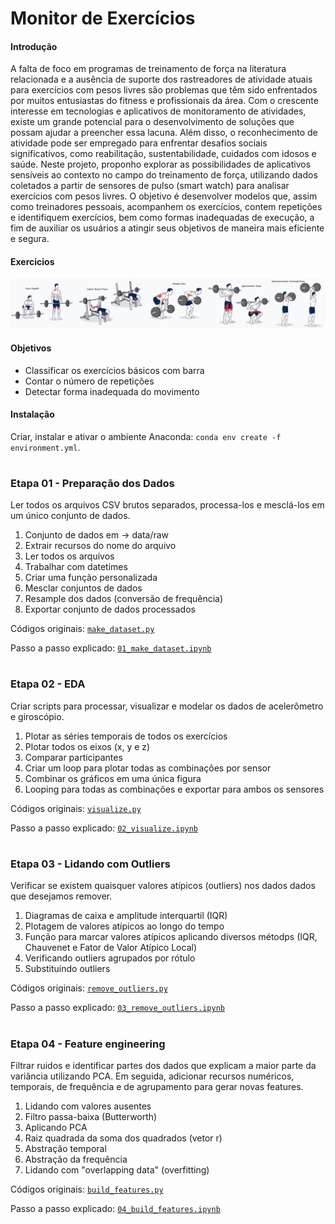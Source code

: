 # Monitor de Exercícios

#### Introdução
A falta de foco em programas de treinamento de força na literatura relacionada e a ausência de suporte dos rastreadores de atividade atuais 
para exercícios com pesos livres são problemas que têm sido enfrentados por muitos entusiastas do fitness e profissionais da área. Com o crescente 
interesse em tecnologias e aplicativos de monitoramento de atividades, existe um grande potencial para o desenvolvimento de soluções que possam ajudar 
a preencher essa lacuna. Além disso, o reconhecimento de atividade pode ser empregado para enfrentar desafios sociais significativos, como reabilitação, 
sustentabilidade, cuidados com idosos e saúde. Neste projeto, proponho explorar as possibilidades de aplicativos sensíveis ao contexto no campo do 
treinamento de força, utilizando dados coletados a partir de sensores de pulso (smart watch) para analisar exercícios com pesos livres. O objetivo é 
desenvolver modelos que, assim como treinadores pessoais, acompanhem os exercícios, contem repetições e identifiquem exercícios, bem como formas 
inadequadas de execução, a fim de auxiliar os usuários a atingir seus objetivos de maneira mais eficiente e segura.

#### Exercicios
![exercise examples](img/exercicios_basicos.png)



#### Objetivos
* Classificar os exercícios básicos com barra
* Contar o número de repetições
* Detectar forma inadequada do movimento

#### Instalação
Criar, instalar e ativar o ambiente  Anaconda: `conda env create -f environment.yml`.

#
### **Etapa 01 - Preparação dos Dados**
Ler todos os arquivos CSV brutos separados, processa-los e mesclá-los em um único conjunto de dados.
1. Conjunto de dados em → data/raw
2. Extrair recursos do nome do arquivo
3. Ler todos os arquivos
4. Trabalhar com datetimes
5. Criar uma função personalizada
6. Mesclar conjuntos de dados
7. Resample dos dados (conversão de frequência)
8. Exportar conjunto de dados processados

Códigos originais: [`make_dataset.py`](src/data/make_dataset.py)

Passo a passo explicado: [`01_make_dataset.ipynb`](notebooks/01_make_dataset.ipynb)

#
### **Etapa 02 - EDA**
Criar scripts para processar, visualizar e modelar os dados de acelerômetro e giroscópio. 

1. Plotar as séries temporais de todos os exercícios
2. Plotar todos os eixos (x, y e z)
3. Comparar participantes
4. Criar um loop para plotar todas as combinações por sensor
5. Combinar os gráficos em uma única figura
6. Looping para todas as combinações e exportar para ambos os sensores

Códigos originais: [`visualize.py`](src/visualization/visualize.py)

Passo a passo explicado: [`02_visualize.ipynb`](notebooks/02_visualize.ipynb)

#
### **Etapa 03 - Lidando com Outliers**
Verificar se existem quaisquer valores atípicos (outliers) nos dados dados que desejamos remover.

1. Diagramas de caixa e amplitude interquartil (IQR)
2. Plotagem de valores atípicos ao longo do tempo
3. Função para marcar valores atípicos aplicando diversos métodps (IQR, Chauvenet e Fator de Valor Atípico Local)
4. Verificando outliers agrupados por rótulo
5. Substituindo outliers


Códigos originais: [`remove_outliers.py`](src/features/remove_outliers.py)

Passo a passo explicado: [`03_remove_outliers.ipynb`](notebooks/03_remove_outliers.ipynb)

#
### **Etapa 04 - Feature engineering**
Filtrar ruidos e identificar partes dos dados que explicam a maior parte da variância utilizando PCA. Em seguida, adicionar recursos numéricos, temporais, de frequência e de agrupamento
para gerar novas features.


1. Lidando com valores ausentes
2. Filtro passa-baixa (Butterworth)
3. Aplicando PCA
4. Raiz quadrada da soma dos quadrados (vetor r)
5. Abstração temporal
6. Abstração da frequência
7. Lidando com "overlapping data" (overfitting)


Códigos originais: [`build_features.py`](src/features/build_features.py)

Passo a passo explicado: [`04_build_features.ipynb`](notebooks/04_build_features.ipynb)









